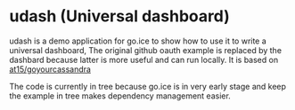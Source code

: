 # udash (Universal dashboard)

udash is a demo application for go.ice to show how to use it to write a universal dashboard,
The original github oauth example is replaced by the dashbard because latter is more useful and can run locally. 
It is based on [at15/goyourcassandra](https://github.com/at15/goyourcassandra)

The code is currently in tree because go.ice is in very early stage and keep the example in tree makes dependency management easier.